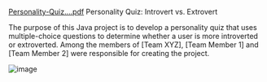 [Personality-Quiz....pdf](https://github.com/plouneda/personality-quiz-/files/11348751/Personality-Quiz.pdf)
Personality Quiz: Introvert vs. Extrovert

The purpose of this Java project is to develop a personality quiz that uses multiple-choice questions to determine whether a user is more introverted or extroverted. Among the members of [Team XYZ], [Team Member 1] and [Team Member 2] were responsible for creating the project.

![image](https://user-images.githubusercontent.com/126429313/235039442-85245145-3517-40a8-b149-dfb67c75c9b6.png)
